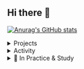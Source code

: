 ## Hi there 👋
[![Anurag's GitHub stats](https://github-readme-stats.vercel.app/api?username=82wsc)](https://github.com/82wsc/github-readme-stats)
<!--
**82wsc/82wsc** is a ✨ _special_ ✨ repository because its `README.md` (this file) appears on your GitHub profile.

Here are some ideas to get you started:

- 🔭 I’m currently working on ...
- 🌱 I’m currently learning ...
- 👯 I’m looking to collaborate on ...
- 🤔 I’m looking for help with ...
- 💬 Ask me about ...
- 📫 How to reach me: ...
- 😄 Pronouns: ...
- ⚡ Fun fact: ...
-->
<details>
<summary>Projects</summary>
<div markdown="1">


|출시|프로젝트|소개|바로가기|
|:-:|:-|:-|:-:|
|<sub>2025.01 ~ 25.02</sub> | **🚢 NamHaeRo** | 포스트 터널 시대를 위한 남해군 가치 상승 솔루션, 남해로 | [🔗](https://github.com/82wsc/NamHaeRo) |
|<sub>2024.03 ~ 24.06</sub> | **🍳 Find Table** | 매장 내 실시간 잔여 좌석 탐지 시스템 | [🔗](https://github.com/82wsc/eggnoodle) |
|<sub>2023.10 ~ 23.12</sub> | **🚑Ruminus** | 시니어 웰니스 케어 플랫폼 | [🔗](https://github.com/82wsc/rumi_flutter) |

</div>
</details>

<details>
<summary>Activity</summary>
<div markdown="1">
  
|기간|활동|기수|
|:-:|-:|:-|
|<sub>2025.01 ~ 25.02</sub>| 인프런 AI 커리어 스쿨 (in 부산 · 울산 · 경남) | 1기 |
|<sub>2024.09 ~ 25.02</sub> | KT AIVLE School | 6기 | 
|<sub>2023.08 ~ 23.12</sub> | 디지털 스마트 부산 아카데미 | 3기 | 

</div>
</details>
<details>
  <summary>🔨 In Practice & Study </summary>
  <div markdown="1">

  <h4>Backend</h4>
  <div>
    <img src="https://img.shields.io/badge/python-%233776AB.svg?&style=for-the-badge&logo=python&logoColor=white" />
    <img src="https://img.shields.io/badge/node.js-%23339933.svg?&style=for-the-badge&logo=node.js&logoColor=white" />
    <img src="https://img.shields.io/badge/Java-007396?style=for-the-badge&logo=Java&logoColor=white">
  </div>

  <h4>Database</h4>
  <div>
    <img src="https://img.shields.io/badge/mysql-4479A1?style=for-the-badge&logo=mysql&logoColor=white"> 
    <img src="https://img.shields.io/badge/mongodb-%2347A248.svg?&style=for-the-badge&logo=mongodb&logoColor=white" />
  </div>

  <h4>Server</h4>
  <div>
    <img src="https://img.shields.io/badge/docker-%232496ED.svg?&style=for-the-badge&logo=docker&logoColor=white" />
    <img src="https://img.shields.io/badge/flask-000000?style=for-the-badge&logo=flask&logoColor=white" />
  </div>

  <h4>Frontend</h4>
  <div>
    <img src="https://img.shields.io/badge/html5-%23E34F26.svg?&style=for-the-badge&logo=html5&logoColor=white" /> 
    <img src="https://img.shields.io/badge/css3-%231572B6.svg?&style=for-the-badge&logo=css3&logoColor=white" />
  </div>

  <h4>Machine Learning / AI</h4>
  <div>
    <img src="https://img.shields.io/badge/scikit--learn-F7931E?style=for-the-badge&logo=scikit-learn&logoColor=white" />
    <img src="https://img.shields.io/badge/pytorch-EE4C2C?style=for-the-badge&logo=pytorch&logoColor=white" />
    <img src="https://img.shields.io/badge/keras-D00000?style=for-the-badge&logo=keras&logoColor=white" />
  </div>


  <h4>Development Tools</h4>
  <div>
    <img src="https://img.shields.io/badge/visual%20studio%20code-%23007ACC.svg?&style=for-the-badge&logo=visual%20studio%20code&logoColor=white" />
    <img src="https://img.shields.io/badge/eclipse%20ide-%232C2255.svg?&style=for-the-badge&logo=eclipse%20ide&logoColor=white" />
    <img src="https://img.shields.io/badge/anaconda-%2344A833.svg?&style=for-the-badge&logo=anaconda&logoColor=white" />
  </div>

  <h4>Others</h4>
  <div>
    <img src="https://img.shields.io/badge/github-%23181717.svg?&style=for-the-badge&logo=github&logoColor=white" />
    <img src="https://img.shields.io/badge/figma-%23F24E1E.svg?&style=for-the-badge&logo=figma&logoColor=white" />
    <img src="https://img.shields.io/badge/notion-%23000000.svg?&style=for-the-badge&logo=notion&logoColor=white" />
  </div>

  </div>
</details>


